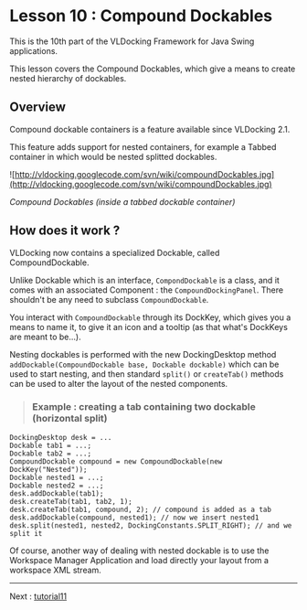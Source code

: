 # Lesson 10 : Compound Dockables #


This is the 10th part of the VLDocking Framework for Java Swing applications.


This lesson covers the Compound Dockables, which give a means to create nested hierarchy of dockables.


## Overview ##

Compound dockable containers is a feature available since VLDocking 2.1.


This feature adds support for nested containers, for example a Tabbed container in which would be nested splitted dockables.


![http://vldocking.googlecode.com/svn/wiki/compoundDockables.jpg](http://vldocking.googlecode.com/svn/wiki/compoundDockables.jpg)

_Compound Dockables (inside a tabbed dockable container)_


## How does it work ? ##


VLDocking now contains a specialized Dockable, called CompoundDockable.


Unlike Dockable which is an interface, `CompondDockable` is a class, and it comes with an
associated Component : the `CompoundDockingPanel`. There shouldn't be any need to subclass  `CompoundDockable`.


You interact with `CompoundDockable` through its DockKey, which gives you a means
to name it, to give it an icon and a tooltip (as that what's DockKeys are meant to be...).


Nesting dockables is performed with the new DockingDesktop method
`addDockable(CompoundDockable base, Dockable dockable)` which can be used
to start nesting, and then standard `split()` or `createTab()`
methods can be used to alter the layout of the nested components.


> ### Example : creating a tab containing two dockable (horizontal split) ###


```
DockingDesktop desk = ...
Dockable tab1 = ...;
Dockable tab2 = ...;
CompoundDockable compound = new CompoundDockable(new DockKey("Nested"));
Dockable nested1 = ...;
Dockable nested2 = ...;
desk.addDockable(tab1);
desk.createTab(tab1, tab2, 1);
desk.createTab(tab1, compound, 2); // compound is added as a tab
desk.addDockable(compound, nested1); // now we insert nested1
desk.split(nested1, nested2, DockingConstants.SPLIT_RIGHT); // and we split it
```




Of course, another way of dealing with nested dockable is to use the
Workspace Manager Application
and load directly your layout from a workspace XML stream.


---

Next : [tutorial11](tutorial11.md)